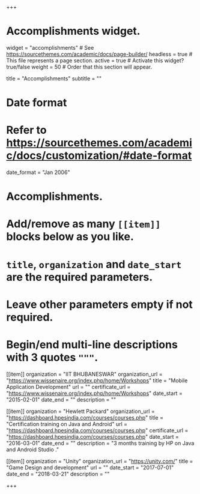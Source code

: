 +++
# Accomplishments widget.
widget = "accomplishments"  # See https://sourcethemes.com/academic/docs/page-builder/
headless = true  # This file represents a page section.
active = true  # Activate this widget? true/false
weight = 50  # Order that this section will appear.

title = "Accomplish&shy;ments"
subtitle = ""

# Date format
#   Refer to https://sourcethemes.com/academic/docs/customization/#date-format
date_format = "Jan 2006"

# Accomplishments.
#   Add/remove as many `[[item]]` blocks below as you like.
#   `title`, `organization` and `date_start` are the required parameters.
#   Leave other parameters empty if not required.
#   Begin/end multi-line descriptions with 3 quotes `"""`.

[[item]]
  organization = "IIT BHUBANESWAR"
  organization_url = "https://www.wissenaire.org/index.php/home/Workshops"
  title = "Mobile Application Development"
  url = ""
  certificate_url = "https://www.wissenaire.org/index.php/home/Workshops"
  date_start = "2015-02-01"
  date_end = ""
  description = ""

[[item]]
  organization = "Hewlett Packard"
  organization_url = "https://dashboard.hpesindia.com/courses/courses.php"
  title = "Certification training on Java and Android"
  url = "https://dashboard.hpesindia.com/courses/courses.php"
  certificate_url = "https://dashboard.hpesindia.com/courses/courses.php"
  date_start = "2016-03-01"
  date_end = ""
  description = "3 months training by HP on Java and Android Studio ."
  
[[item]]
  organization = "Unity"
  organization_url = "https://unity.com/"
  title = "Game Design and development"
  url = ""
  date_start = "2017-07-01"
  date_end = "2018-03-21"
  description = ""

+++
